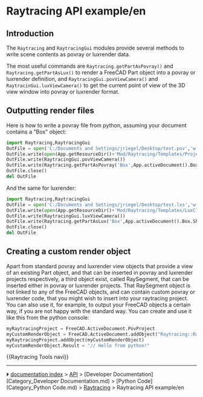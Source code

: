 # Raytracing API example/en
## Introduction

The `Raytracing` and `RaytracingGui` modules provide several methods to write scene contents as povray or luxrender data.

The most useful commands are `Raytracing.getPartAsPovray()` and `Raytracing.getPartAsLux()` to render a FreeCAD Part object into a povray or luxrender definition, and `RaytracingGui.povViewCamera()` and `RaytracinGui.luxViewCamera()` to get the current point of view of the 3D view window into povray or luxrender format.

## Outputting render files 

Here is how to write a povray file from python, assuming your document contains a \"Box\" object:


```python
import Raytracing,RaytracingGui
OutFile = open('C:/Documents and Settings/jriegel/Desktop/test.pov','w')
OutFile.write(open(App.getResourceDir()+'Mod/Raytracing/Templates/ProjectStd.pov').read())
OutFile.write(RaytracingGui.povViewCamera())
OutFile.write(Raytracing.getPartAsPovray('Box',App.activeDocument().Box.Shape,0.800000,0.800000,0.800000))
OutFile.close()
del OutFile
```

And the same for luxrender:


```python
import Raytracing,RaytracingGui
OutFile = open('C:/Documents and Settings/jriegel/Desktop/test.lxs','w')
OutFile.write(open(App.getResourceDir()+'Mod/Raytracing/Templates/LuxClassic.lxs').read())
OutFile.write(RaytracingGui.luxViewCamera())
OutFile.write(Raytracing.getPartAsLux('Box',App.activeDocument().Box.Shape,0.800000,0.800000,0.800000))
OutFile.close()
del OutFile
```

## Creating a custom render object 

Apart from standard povray and luxrender view objects that provide a view of an existing Part object, and that can be inserted in povray and luxrender projects respectively, a third object exist, called RaySegment, that can be inserted either in povray or luxrender projects. That RaySegment object is not linked to any of the FreeCAD objects, and can contain custom povray or luxrender code, that you might wish to insert into your raytracing project. You can also use it, for example, to output your FreeCAD objects a certain way, if you are not happy with the standard way. You can create and use it like this from the python console:


```python
myRaytracingProject = FreeCAD.ActiveDocument.PovProject
myCustomRenderObject = FreeCAD.ActiveDocument.addObject("Raytracing::RaySegment","myRenderObject")
myRaytracingProject.addObject(myCustomRenderObject)
myCustomRenderObject.Result = "// Hello from python!"
```


 {{Raytracing Tools navi}}



---
⏵ [documentation index](../README.md) > [API](Category_API.md) > [Developer Documentation](Category_Developer Documentation.md) > [Python Code](Category_Python Code.md) > [Raytracing](Raytracing_Workbench.md) > Raytracing API example/en
